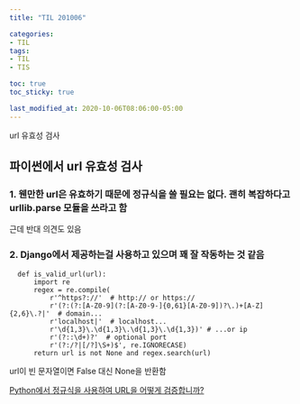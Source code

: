 ```yaml
---
title: "TIL 201006"

categories:
- TIL
tags:
- TIL
- TIS

toc: true
toc_sticky: true

last_modified_at: 2020-10-06T08:06:00-05:00
---
```

url 유효성 검사

## 파이썬에서 url 유효성 검사

### 1. 웬만한 url은 유효하기 때문에 정규식을 쓸 필요는 없다. 괜히 복잡하다고 urllib.parse 모듈을 쓰라고 함

근데 반대 의견도 있음

### 2. Django에서 제공하는걸 사용하고 있으며 꽤 잘 작동하는 것 같음

      def is_valid_url(url):
          import re
          regex = re.compile(
              r'^https?://'  # http:// or https://
              r'(?:(?:[A-Z0-9](?:[A-Z0-9-]{0,61}[A-Z0-9])?\.)+[A-Z]{2,6}\.?|'  # domain...
              r'localhost|'  # localhost...
              r'\d{1,3}\.\d{1,3}\.\d{1,3}\.\d{1,3})' # ...or ip
              r'(?::\d+)?'  # optional port
              r'(?:/?|[/?]\S+)$', re.IGNORECASE)
          return url is not None and regex.search(url)
    
url이 빈 문자열이면 False 대신 None을 반환함

[Python에서 정규식을 사용하여 URL을 어떻게 검증합니까?](https://qastack.kr/programming/827557/how-do-you-validate-a-url-with-a-regular-expression-in-python)
